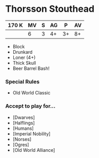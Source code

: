 # Thorsson Stouthead
| 170 K  | MV | S | AG | P | AV |
| --- | --- | --- | --- | --- | --- |
| | 6 | 3 | 4+ | 3+ | 8+ |

* Block
* Drunkard
* Loner (4+)
* Thick Skull
* Beer Barrel Bash!

### Special Rules
* Old World Classic

### Accept to play for...
* [Dwarves]
* [Halflings]
* [Humans]
* [Imperial Nobility]
* [Norses]
* [Ogres]
* [Old World Alliance]
